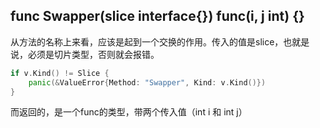 ## func Swapper(slice interface{}) func(i, j int) {}

从方法的名称上来看，应该是起到一个交换的作用。传入的值是slice，也就是说，必须是切片类型，否则就会报错。  
```go
if v.Kind() != Slice {
	panic(&ValueError{Method: "Swapper", Kind: v.Kind()})
}
```

而返回的，是一个func的类型，带两个传入值（int i 和 int j）
